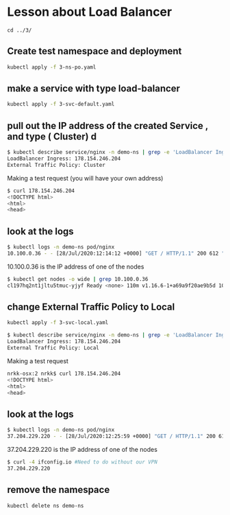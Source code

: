 # Lesson about Load Balancer

```
cd ../3/
```

## Create test namespace and deployment
```sh
kubectl apply -f 3-ns-po.yaml
```

## make a service with type load-balancer
```sh
kubectl apply -f 3-svc-default.yaml

```

## pull out the IP address of the created Service , and type ( Cluster) d

```sh
$ kubectl describe service/nginx -n demo-ns | grep -e 'LoadBalancer Ingress:' -e 'External Traffic Policy:'
LoadBalancer Ingress: 178.154.246.204
External Traffic Policy: Cluster
```

Making a test request (you will have your own address)

```sh
$ curl 178.154.246.204
<!DOCTYPE html>
<html>
<head>
```
## look at the logs

```sh
$ kubectl logs -n demo-ns pod/nginx
10.100.0.36 - - [28/Jul/2020:12:14:12 +0000] "GET / HTTP/1.1" 200 612 "-" "curl/7.54.0" "-"
```
10.100.0.36 is the IP address of one of the nodes

```sh
$ kubectl get nodes -o wide | grep 10.100.0.36
cl197hq2nt1jltu5tmuc-yjyf Ready <none> 110m v1.16.6-1+a69a9f20ae9b5d 10.100.0.36 130.193.50.15 Ubuntu 18.04.3 LTS 4.15.0-55-generic docker://18.6.2
```

## change External Traffic Policy to Local

```sh
kubectl apply -f 3-svc-local.yaml

```


```sh
$ kubectl describe service/nginx -n demo-ns | grep -e 'LoadBalancer Ingress:' -e 'External Traffic Policy:'
LoadBalancer Ingress: 178.154.246.204
External Traffic Policy: Local
```

Making a test request

```sh
nrkk-osx:2 nrkk$ curl 178.154.246.204
<!DOCTYPE html>
<html>
<head>
```
## look at the logs

```sh
$ kubectl logs -n demo-ns pod/nginx
37.204.229.220 - - [28/Jul/2020:12:25:59 +0000] "GET / HTTP/1.1" 200 612 "-" "curl/7.54.0" "-"
```
37.204.229.220 is the IP address of one of the nodes

```sh
$ curl -4 ifconfig.io #Need to do without our VPN
37.204.229.220
```

## remove the namespace
```sh
kubectl delete ns demo-ns
```